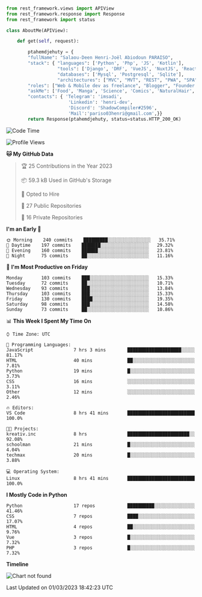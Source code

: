 ###
```python
from rest_framework.views import APIView
from rest_framework.response import Response
from rest_framework import status

class AboutMe(APIView):

    def get(self, request):

        ptahemdjehuty = {
        "fullName": "Salaou-Deen Henri-Joël Abiodoun PARAISO",
        "stack": { "languages": ['Python', 'Php', 'JS', 'Kotlin'],
                   "tools": ['Django', 'DRF', 'VueJS', 'NuxtJS', 'React'],
                   "databases": ['Mysql', 'Postgresql', 'Sqlite'],
                   "architectures": ["MVC", "MVT", "REST", "PWA", "SPA"]},        
        "roles": ["Web & Mobile dev as freelance", "Blogger", "Founder at @henrid3v", "Mentor"],
        "askMe": ['Food', 'Manga', 'Science', 'Comics', 'NaturalHair', 'Photography', 'Tech', 'Programming'],
        "contacts": { 'Telegram': 'imsadi',
                       'Linkedin': 'henri-dev',
                       'Discord': 'ShadowCompiler#2596',
                       'Mail':'pariso03henri@gmail.com',}}
        return Response(ptahemdjehuty, status=status.HTTP_200_OK)

```                    

<!--START_SECTION:waka-->
![Code Time](http://img.shields.io/badge/Code%20Time-462%20hrs%2025%20mins-blue)

![Profile Views](http://img.shields.io/badge/Profile%20Views-63-blue)

**🐱 My GitHub Data** 

> 🏆 25 Contributions in the Year 2023
 > 
> 📦 59.3 kB Used in GitHub's Storage 
 > 
> 💼 Opted to Hire
 > 
> 📜 27 Public Repositories 
 > 
> 🔑 16 Private Repositories  
 > 
**I'm an Early 🐤** 

```text
🌞 Morning    240 commits    █████████░░░░░░░░░░░░░░░░   35.71% 
🌆 Daytime    197 commits    ███████░░░░░░░░░░░░░░░░░░   29.32% 
🌃 Evening    160 commits    ██████░░░░░░░░░░░░░░░░░░░   23.81% 
🌙 Night      75 commits     ██░░░░░░░░░░░░░░░░░░░░░░░   11.16%

```
📅 **I'm Most Productive on Friday** 

```text
Monday       103 commits    ███░░░░░░░░░░░░░░░░░░░░░░   15.33% 
Tuesday      72 commits     ██░░░░░░░░░░░░░░░░░░░░░░░   10.71% 
Wednesday    93 commits     ███░░░░░░░░░░░░░░░░░░░░░░   13.84% 
Thursday     103 commits    ███░░░░░░░░░░░░░░░░░░░░░░   15.33% 
Friday       130 commits    ████░░░░░░░░░░░░░░░░░░░░░   19.35% 
Saturday     98 commits     ███░░░░░░░░░░░░░░░░░░░░░░   14.58% 
Sunday       73 commits     ██░░░░░░░░░░░░░░░░░░░░░░░   10.86%

```


📊 **This Week I Spent My Time On** 

```text
⌚︎ Time Zone: UTC

💬 Programming Languages: 
JavaScript               7 hrs 3 mins        ████████████████████░░░░░   81.17% 
HTML                     40 mins             ██░░░░░░░░░░░░░░░░░░░░░░░   7.81% 
Python                   19 mins             █░░░░░░░░░░░░░░░░░░░░░░░░   3.73% 
CSS                      16 mins             ░░░░░░░░░░░░░░░░░░░░░░░░░   3.11% 
Other                    12 mins             ░░░░░░░░░░░░░░░░░░░░░░░░░   2.46%

🔥 Editors: 
VS Code                  8 hrs 41 mins       █████████████████████████   100.0%

🐱‍💻 Projects: 
kreativ.inc              8 hrs               ███████████████████████░░   92.08% 
schoolman                21 mins             █░░░░░░░░░░░░░░░░░░░░░░░░   4.04% 
techmax                  20 mins             █░░░░░░░░░░░░░░░░░░░░░░░░   3.88%

💻 Operating System: 
Linux                    8 hrs 41 mins       █████████████████████████   100.0%

```

**I Mostly Code in Python** 

```text
Python                   17 repos            ██████████░░░░░░░░░░░░░░░   41.46% 
CSS                      7 repos             ████░░░░░░░░░░░░░░░░░░░░░   17.07% 
HTML                     4 repos             ██░░░░░░░░░░░░░░░░░░░░░░░   9.76% 
Vue                      3 repos             █░░░░░░░░░░░░░░░░░░░░░░░░   7.32% 
PHP                      3 repos             █░░░░░░░░░░░░░░░░░░░░░░░░   7.32%

```


**Timeline**

![Chart not found](https://raw.githubusercontent.com/ptahemdjehuty/ptahemdjehuty/main/charts/bar_graph.png) 


 Last Updated on 01/03/2023 18:42:23 UTC
<!--END_SECTION:waka-->
